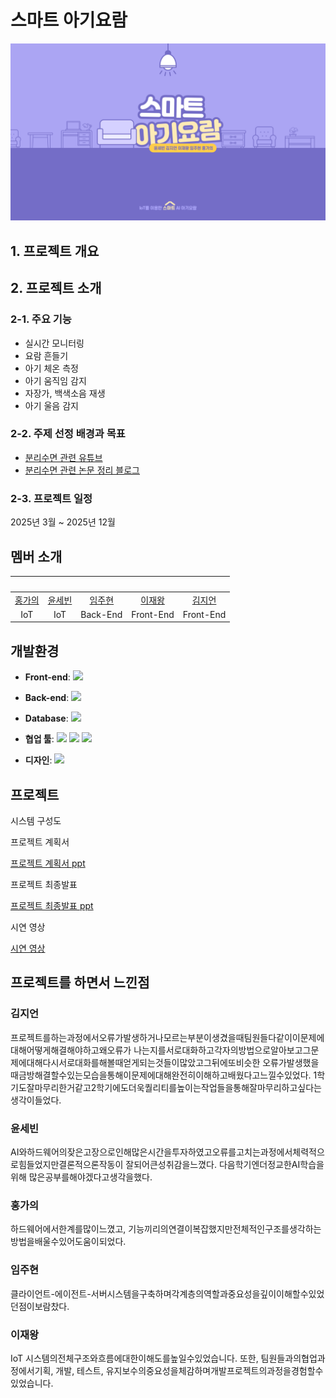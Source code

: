 # 스마트 아기요람
<img src="test.png" />

## 1. 프로젝트 개요


## 2. 프로젝트 소개


### 2-1. 주요 기능
- 실시간 모니터링
- 요람 흔들기
- 아기 체온 측정
- 아기 움직임 감지
- 자장가, 백색소음 재생
- 아기 울음 감지

### 2-2. 주제 선정 배경과 목표
- [분리수면 관련 유튜브](https://youtu.be/g_63LJGW7_c?si=FR7lXDaP0scf7UYZ)
- [분리수면 관련 논문 정리 블로그](https://cryycrypto.tistory.com/m/67?category=1121145)
  
### 2-3. 프로젝트 일정
2025년 3월 ~ 2025년 12월  

## 멤버 소개
|<img width=150 src="" />|<img width=150 src="" />|<img width=150 src="" />|<img width=150 src="" />|<img width=150 src="" />|
|:----:|:----:|:----:|:----:|:----:|
| [홍가의](https://github.com/) | [윤세빈](https://github.com/) | [임주현](https://github.com/) | [이재왕](https://github.com/) | [김지언](https://github.com/) |
| IoT | IoT | Back-End | Front-End | Front-End |

## 개발환경
- **Front-end**:  <img src="https://img.shields.io/badge/flutter-02569B?style=flat&logo=flutter&logoColor=white"/>

- **Back-end**:  <img src="https://img.shields.io/badge/node.js-339933?style=flat&logo=Node.js&logoColor=white"/>

- **Database**: <img src="https://img.shields.io/badge/mysql-4479A1?style=flat&logo=mysql&logoColor=white"/>

- **협업 툴**: <img src="https://img.shields.io/badge/notion-ffffff?style=flat&logo=notion&logoColor=black"/> <img src="https://img.shields.io/badge/github-1c8139?style=flat&logo=github&logoColor=white"/> <img src="https://img.shields.io/badge/discord-5562ea?style=flat&logo=discord&logoColor=white"/>
- **디자인**: <img src="https://img.shields.io/badge/figma-430098?style=flat&logo=figma&logoColor=white"/>

## 프로젝트
시스템 구성도


프로젝트 계획서

[프로젝트 계획서 ppt](https://raw.githubusercontent.com/DMU-6team/6team/main/스마트아기요람계획서.pptx)

프로젝트 최종발표

[프로젝트 최종발표 ppt](https://raw.githubusercontent.com/DMU-6team/6team/main/스마트아기요람최종발표.pdf)

시연 영상

[시연 영상](https://raw.githubusercontent.com/DMU-6team/6team/main/시연영상.mp4)


## 프로젝트를 하면서 느낀점
### 김지언
프로젝트를하는과정에서오류가발생하거나모르는부분이생겼을때팀원들다같이이문제에대해어떻게해결해야하고왜오류가
나는지를서로대화하고각자의방법으로알아보고그문제에대해다시서로대화를해볼때얻게되는것들이많았고그뒤에또비슷한
오류가발생했을때금방해결할수있는모습을통해이문제에대해완전히이해하고배웠다고느낄수있었다.
1학기도잘마무리한거같고2학기에도더욱퀄리티를높이는작업들을통해잘마무리하고싶다는생각이들었다.

### 윤세빈
AI와하드웨어의잦은고장으로인해많은시간을투자하였고오류를고치는과정에서체력적으로힘들었지만결론적으론작동이
잘되어큰성취감을느꼈다. 다음학기엔더정교한AI학습을위해 많은공부를해야겠다고생각을했다.

### 홍가의
하드웨어에서한계를많이느꼈고, 기능끼리의연결이복잡했지만전체적인구조를생각하는방법을배울수있어도움이되었다.

### 임주현
클라이언트-에이전트-서버시스템을구축하며각계층의역할과중요성을깊이이해할수있었던점이보람찼다.

### 이재왕
IoT 시스템의전체구조와흐름에대한이해도를높일수있었습니다. 또한, 팀원들과의협업과정에서기획, 개발, 테스트, 
유지보수의중요성을체감하며개발프로젝트의과정을경험할수있었습니다.
